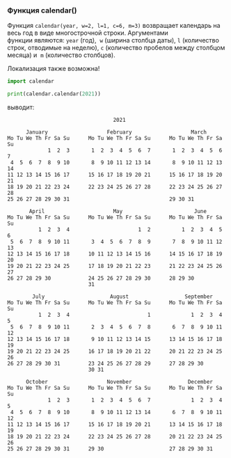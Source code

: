 ### Функция calendar()

Функция `calendar(year, w=2, l=1, c=6, m=3)` возвращает календарь на весь год в виде многострочной строки. Аргументами функции являются: `year` (год),  `w` (ширина столбца даты), `l` (количество строк, отводимые на неделю), `c` (количество пробелов между столбцом месяца) и  `m` (количество столбцов).

Локализация также возможна! 

```python
import calendar

print(calendar.calendar(2021))
```

выводит:

```no-highlight
                                  2021

      January                   February                   March
Mo Tu We Th Fr Sa Su      Mo Tu We Th Fr Sa Su      Mo Tu We Th Fr Sa Su
             1  2  3       1  2  3  4  5  6  7       1  2  3  4  5  6  7
 4  5  6  7  8  9 10       8  9 10 11 12 13 14       8  9 10 11 12 13 14
11 12 13 14 15 16 17      15 16 17 18 19 20 21      15 16 17 18 19 20 21
18 19 20 21 22 23 24      22 23 24 25 26 27 28      22 23 24 25 26 27 28
25 26 27 28 29 30 31                                29 30 31

       April                      May                       June
Mo Tu We Th Fr Sa Su      Mo Tu We Th Fr Sa Su      Mo Tu We Th Fr Sa Su
          1  2  3  4                      1  2          1  2  3  4  5  6
 5  6  7  8  9 10 11       3  4  5  6  7  8  9       7  8  9 10 11 12 13
12 13 14 15 16 17 18      10 11 12 13 14 15 16      14 15 16 17 18 19 20
19 20 21 22 23 24 25      17 18 19 20 21 22 23      21 22 23 24 25 26 27
26 27 28 29 30            24 25 26 27 28 29 30      28 29 30
                          31

        July                     August                  September
Mo Tu We Th Fr Sa Su      Mo Tu We Th Fr Sa Su      Mo Tu We Th Fr Sa Su
          1  2  3  4                         1             1  2  3  4  5
 5  6  7  8  9 10 11       2  3  4  5  6  7  8       6  7  8  9 10 11 12
12 13 14 15 16 17 18       9 10 11 12 13 14 15      13 14 15 16 17 18 19
19 20 21 22 23 24 25      16 17 18 19 20 21 22      20 21 22 23 24 25 26
26 27 28 29 30 31         23 24 25 26 27 28 29      27 28 29 30
                          30 31

      October                   November                  December
Mo Tu We Th Fr Sa Su      Mo Tu We Th Fr Sa Su      Mo Tu We Th Fr Sa Su
             1  2  3       1  2  3  4  5  6  7             1  2  3  4  5
 4  5  6  7  8  9 10       8  9 10 11 12 13 14       6  7  8  9 10 11 12
11 12 13 14 15 16 17      15 16 17 18 19 20 21      13 14 15 16 17 18 19
18 19 20 21 22 23 24      22 23 24 25 26 27 28      20 21 22 23 24 25 26
25 26 27 28 29 30 31      29 30                     27 28 29 30 31
```